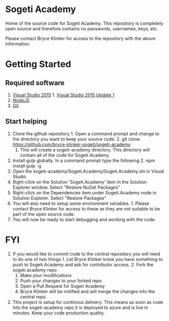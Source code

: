 # Sogeti Academy

Home of the source code for Sogeti Academy. This repository is completely open source and therefore contains no passwords, usernames, keys, etc.

Please contact Bryce Klinker for access to the repository with the above information.

# Getting Started

## Required software
  1. [Visual Studio 2015](https://www.visualstudio.com/en-us/downloads/download-visual-studio-vs.aspx)
    1. [Visual Studio 2015 Update 1](http://go.microsoft.com/fwlink/?LinkId=691129)
  2. [NodeJS](https://nodejs.org/en/)
  3. [Git](https://git-scm.com/)
  
##  Start helping
  1. Clone the github repository
    1. Open a command prompt and change to the directory you want to keep your source code. 
    2. git clone https://github.com/bryce-klinker-sogeti/sogeti-academy
      1. This will create a sogeti-academy directory. This directory will contain all of the code for Sogeti Academy
  2. Install gulp globally. In a command prompt type the following
    2. npm install gulp -g
  3. Open the sogeti-academy/Sogeti.Academy/Sogeti.Academy.sln in Visual Studio
  4. Right-click on the Solution 'Sogeti.Academy' item in the Solution Explorer window. Select "Restore NuGet Packages"
  5. Right-click on the Dependencies item under Sogeti.Academy node in Solution Explorer. Select "Restore Packages"
  6. You will also need to setup some environment variables.
    1. Please contact Bryce Klinker for access to these as they are not suitable to be part of the open source code.
  7. You will now be ready to start debugging and working with the code.
  
# FYI
  1. If you would like to commit code to the central repository you will need to do one of two things
    1. Let Bryce Klinker know you have something to push to Sogeti Academy and ask for contributor access.
    2. Fork the sogeti academy repo
      1. Make your modifications
      2. Push your changes to your forked repo
      3. Open a Pull Request for Sogeti Academy
      4. Bryce Klinker will be notified and will merge the changes into the central repo.
  2. This project is setup for continous delivery. This means as soon as code hits the sogeti-academy repo it is deployed to azure and is live in minutes. Keep your code production quality.
